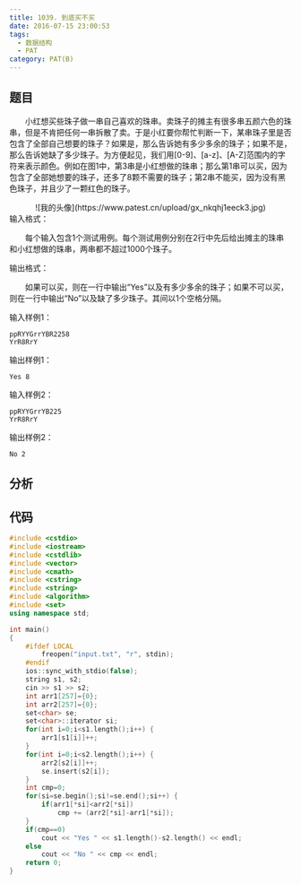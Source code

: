```yaml
---
title: 1039. 到底买不买
date: 2016-07-15 23:00:53
tags: 
  - 数据结构
  - PAT
category: PAT(B)
---
```


题目
---


&emsp;&emsp;小红想买些珠子做一串自己喜欢的珠串。卖珠子的摊主有很多串五颜六色的珠串，但是不肯把任何一串拆散了卖。于是小红要你帮忙判断一下，某串珠子里是否包含了全部自己想要的珠子？如果是，那么告诉她有多少多余的珠子；如果不是，那么告诉她缺了多少珠子。为方便起见，我们用[0-9]、[a-z]、[A-Z]范围内的字符来表示颜色。例如在图1中，第3串是小红想做的珠串；那么第1串可以买，因为包含了全部她想要的珠子，还多了8颗不需要的珠子；第2串不能买，因为没有黑色珠子，并且少了一颗红色的珠子。


<center>![我的头像](https://www.patest.cn/upload/gx_nkqhj1eeck3.jpg)</center>
<!--more-->
输入格式：

&emsp;&emsp;每个输入包含1个测试用例。每个测试用例分别在2行中先后给出摊主的珠串和小红想做的珠串，两串都不超过1000个珠子。

输出格式：

&emsp;&emsp;如果可以买，则在一行中输出“Yes”以及有多少多余的珠子；如果不可以买，则在一行中输出“No”以及缺了多少珠子。其间以1个空格分隔。

输入样例1：

	ppRYYGrrYBR2258
	YrR8RrY
输出样例1：

	Yes 8
输入样例2：

	ppRYYGrrYB225
	YrR8RrY
输出样例2：

	No 2


分析
---

代码
---
```C++
#include <cstdio>
#include <iostream>
#include <cstdlib>
#include <vector>
#include <cmath>
#include <cstring>
#include <string>
#include <algorithm>
#include <set>
using namespace std;

int main()
{
    #ifdef LOCAL
        freopen("input.txt", "r", stdin);
    #endif
    ios::sync_with_stdio(false);
    string s1, s2;
    cin >> s1 >> s2;
    int arr1[257]={0};
    int arr2[257]={0};
    set<char> se;
    set<char>::iterator si;
    for(int i=0;i<s1.length();i++) {
        arr1[s1[i]]++;
    }
    for(int i=0;i<s2.length();i++) {
        arr2[s2[i]]++;
        se.insert(s2[i]);
    }
    int cmp=0;
    for(si=se.begin();si!=se.end();si++) {
        if(arr1[*si]<arr2[*si])
            cmp += (arr2[*si]-arr1[*si]);
    }
    if(cmp==0)
        cout << "Yes " << s1.length()-s2.length() << endl;
    else
        cout << "No " << cmp << endl;
    return 0;
}
```